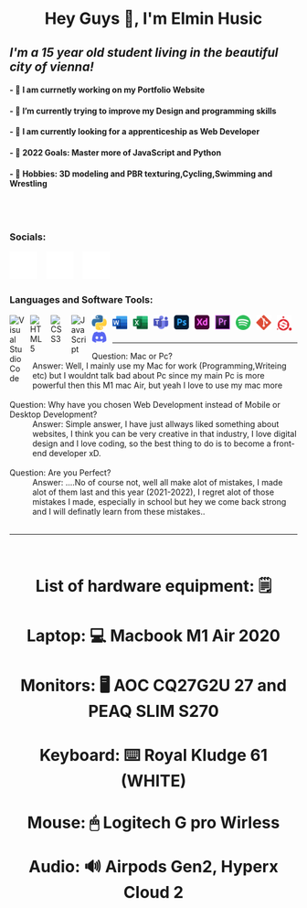 
# <h1 align="center">Hey Guys 👋, I'm Elmin Husic</h1> 
## ***I'm a 15 year old student living in the beautiful city of vienna!***

#### - 🪪 **I am currnetly working on my Portfolio Website**
#### - 🔫 **I’m currently trying to improve my Design and programming skills**
#### - 👯 **I am currently looking for a apprenticeship as Web Developer**
#### - 🔮 **2022 Goals: Master more of JavaScript and Python**
#### - 🧾 **Hobbies: 3D modeling and PBR texturing,Cycling,Swimming and Wrestling**

<br />
<br />


### **Socials:**

[![Twitter](./images/socons//twitter-dark.svg)](https://twitter.com/Elmin_H772)
&nbsp;&nbsp;
[![Linkdin](./images/socons/linkedin-dark.svg)](https://www.linkedin.com/in/husicelmin/)
&nbsp;&nbsp;
[![Instagram](./images/socons/instagram-dark.svg)](https://www.instagram.com/elmin_h7/)
&nbsp;&nbsp;




### **Languages and Software Tools:**


<img align="left" alt="Visual Studio Code" width="26px" src="https://cdn.jsdelivr.net/gh/devicons/devicon/icons/vscode/vscode-original.svg" style="padding-right:10px;" />
<img align="left" alt="HTML5" width="26px" src="https://cdn.jsdelivr.net/gh/devicons/devicon/icons/html5/html5-original.svg" style="padding-right:10px;" />
<img align="left" alt="CSS3" width="26px" src="https://cdn.jsdelivr.net/gh/devicons/devicon/icons/css3/css3-original.svg" style="padding-right:10px;" />
<img align="left" alt="JavaScript" width="26px" src="https://cdn.jsdelivr.net/gh/devicons/devicon/icons/javascript/javascript-original.svg" style="padding-right:10px;" />
<img align="left" alt="Python" width="26px" src="./images/tocons/python-5.svg" style="padding-right:10px;" />
<img align="left" alt="Word" width="26px" src="./images/tocons/word-1.svg" style="padding-right:10px;" />
<img align="left" alt="Excel" width="26px" src="./images/tocons/excel-4.svg" style="padding-right:10px;" />
<img align="left" alt="Teams" width="26px" src="./images/tocons/microsoft-teams-1.svg" style="padding-right:10px;" />
<img align="left" alt="Photoshop" width="26px" src="./images/tocons/adobe-photoshop-2.svg" style="padding-right:10px;" />
<img align="left" alt="XD" width="26px" src="./images/tocons/adobe-xd-2.svg" style="padding-right:10px;" >
<img align="left" alt="Premiere" width="26px" src="./images/tocons/premiere-cc.svg" style="padding-right:10px;" >
<img align="left" alt="Spotify" width="26px" src="./images/tocons/spotify-2.svg" style="padding-right:10px;" >
<img align="left" alt="Git" width="26px" src="./images/tocons/git-icon.svg" style="padding-right:10px;" >
<img align="left" alt="SubstancePainter" width="26px" src="./images/tocons/substance-painter.svg" style="padding-right:10px;" >
<img align="left" alt="Discord" width="26px" src="./images/tocons/discord-6.svg" style="padding-right:10px"; >

<br>
<br>

***

<dt>Question: Mac or Pc?</dt>

<dd>Answer: Well, I mainly use my Mac for work (Programming,Writeing etc) but I wouldnt talk bad about Pc since my main Pc is more powerful then this M1 mac Air, but yeah I love to use my mac more</dd>

<br>

<dt> Question: Why have you chosen Web Development instead of Mobile or Desktop Development?</dt>

<dd>Answer: Simple answer, I have just allways liked something about websites, I think you can be very creative in that industry, I love digital design and I love coding, so the best thing to do is to become a front-end developer xD.</dd>

<br>

<dt>Question: Are you Perfect?</dt>

<dd>Answer: ....No of course not, well all make alot of mistakes, I made alot of them last and this year (2021-2022), I regret alot of those mistakes I made, especially in school but hey we come back strong and I will definatly learn from these mistakes..
</dd>

<br>

***

<br>

## <h1 align="center"> **List of hardware equipment: 🗒** </h1> 

## <h1 align="center">**Laptop: 💻** Macbook M1 Air 2020</h1> 
## <h1 align="center">**Monitors: 🖥** AOC CQ27G2U 27 and PEAQ SLIM S270</h1> 
## <h1 align="center">**Keyboard: ⌨️** Royal Kludge 61 (WHITE)</h1> 
## <h1 align="center">**Mouse: 🖱** Logitech G pro Wirless</h1> 
## <h1 align="center">**Audio: 🔊** Airpods Gen2, Hyperx Cloud 2</h1> 
